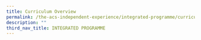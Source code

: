 ```yaml
---
title: Curriculum Overview
permalink: /the-acs-independent-experience/integrated-programme/curriculum-overview/
description: ""
third_nav_title: INTEGRATED PROGRAMME
---
```

